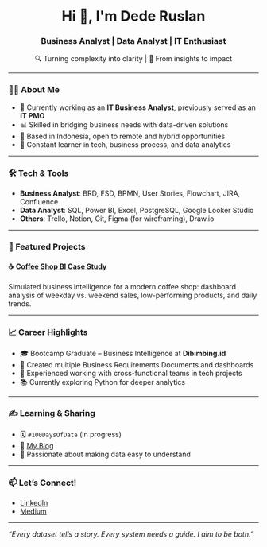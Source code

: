 <h1 align="center">Hi 👋, I'm Dede Ruslan</h1>
<h3 align="center">Business Analyst | Data Analyst | IT Enthusiast</h3>

<p align="center">
🔍 Turning complexity into clarity | 💼 From insights to impact
</p>

---

### 👨‍💻 About Me
- 💼 Currently working as an **IT Business Analyst**, previously served as an **IT PMO**
- 📊 Skilled in bridging business needs with data-driven solutions
- 📍 Based in Indonesia, open to remote and hybrid opportunities
- 🧠 Constant learner in tech, business process, and data analytics

---

### 🛠️ Tech & Tools
- **Business Analyst**: BRD, FSD, BPMN, User Stories, Flowchart, JIRA, Confluence
- **Data Analyst**: SQL, Power BI, Excel, PostgreSQL, Google Looker Studio
- **Others**: Trello, Notion, Git, Figma (for wireframing), Draw.io

---

### 📂 Featured Projects

#### ☕ [Coffee Shop BI Case Study]([https://github.com/yourusername/coffee-shop-bi](https://drive.google.com/file/d/1ot1CxE3kpos5oSMtH4KZWoiPvRrwpwBB/view?usp=drive_link))
Simulated business intelligence for a modern coffee shop: dashboard analysis of weekday vs. weekend sales, low-performing products, and daily trends.

---

### 📈 Career Highlights
- 🎓 Bootcamp Graduate – Business Intelligence at **Dibimbing.id**
- 📃 Created multiple Business Requirements Documents and dashboards
- 🧩 Experienced working with cross-functional teams in tech projects
- 📚 Currently exploring Python for deeper analytics

---

### ✍️ Learning & Sharing
- 🗓️ `#100DaysOfData` (in progress)
- 📄 [My Blog](https://medium.com/@ruslandede) 
- 📌 Passionate about making data easy to understand

---

### 📫 Let’s Connect!
- [LinkedIn](https://linkedin.com/in/ruslandede)
- [Medium](https://medium.com/@ruslandede)

---

*“Every dataset tells a story. Every system needs a guide. I aim to be both.”*
